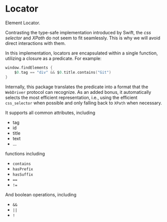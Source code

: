 # Locator

Element Locator.

Contrasting the type-safe implementation introduced by Swift, the *css selector* and *XPath* do not seem to fit seamlessly. This is why we will avoid direct interactions with them.

In this implementation, locators are encapsulated within a single function, utilizing a closure as a predicate. For example:
```swift
window.findElements {
    $0.tag == "div" && $0.title.contains("Git")
}
```
Internally, this package translates the predicate into a format that the `WebDriver` protocol can recognize. As an added bonus, it automatically selects the most efficient representation, i.e., using the efficient `css_selector` when possible and only falling back to `XPath` when necessary.

It supports all common attributes, including
- tag
- id
- title
- text
- ...

functions including
- `contains`
- `hasPrefix`
- `hasSuffix`
- `==`
- `!=`

And boolean operations, including
- `&&`
- `||`
- `!`
